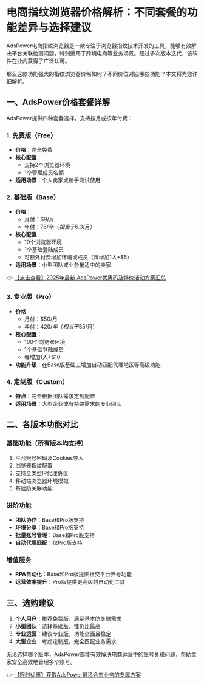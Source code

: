 # 电商指纹浏览器价格解析：不同套餐的功能差异与选择建议

AdsPower电商指纹浏览器是一款专注于浏览器指纹技术开发的工具，能够有效解决平台关联检测问题，特别适用于跨境电商等业务场景。经过多次版本迭代，该软件在业内获得了广泛认可。

那么这款功能强大的指纹浏览器价格如何？不同价位对应哪些功能？本文将为您详细解析。

## 一、AdsPower价格套餐详解

AdsPower提供四种套餐选择，支持按月或按年付费：

### 1. 免费版（Free）
- **价格**：完全免费
- **核心配置**：
  - 支持2个浏览器环境
  - 1个管理成员名额
- **适用场景**：个人卖家或新手测试使用

### 2. 基础版（Base）
- **价格**：
  - 月付：$9/月
  - 年付：$76/年（相当于$6.3/月）
- **核心配置**：
  - 10个浏览器环境
  - 1个基础登陆成员
  - 可额外付费增加环境或成员（每增加1人+$5）
- **适用场景**：小型团队或业务量适中的卖家

👉 [【点击查看】2025年最新 AdsPower优惠码及特价活动方案汇总](https://bit.ly/adspower_free)

### 3. 专业版（Pro）
- **价格**：
  - 月付：$50/月
  - 年付：$420/年（相当于$35/月）
- **核心配置**：
  - 100个浏览器环境
  - 1个基础登陆成员
  - 每增加1人+$10
- **功能升级**：在Base版基础上增加自动匹配代理地区等高级功能

### 4. 定制版（Custom）
- **特点**：完全根据团队需求定制配置
- **适用场景**：大型企业或有特殊需求的专业团队

## 二、各版本功能对比

### 基础功能（所有版本均支持）
1. 平台账号密码及Cookies导入
2. 浏览器指纹配置
3. 支持全类型IP代理协议
4. 移动端浏览器环境模拟
5. 基础防关联功能

### 进阶功能
- **团队协作**：Base和Pro版支持
- **环境分享**：Base和Pro版支持
- **批量账号管理**：Base和Pro版支持
- **自动代理匹配**：仅Pro版支持

### 增值服务
- **RPA自动化**：Base和Pro版提供社交平台养号功能
- **运营效率提升**：Pro版提供更高级的自动化工具

## 三、选购建议

1. **个人用户**：推荐免费版，满足基本防关联需求
2. **小型团队**：选择基础版，性价比最高
3. **专业运营**：建议专业版，功能全面且稳定
4. **大型企业**：考虑定制版，完全匹配业务需求

无论选择哪个版本，AdsPower都能有效解决电商运营中的账号关联问题，帮助卖家安全高效地管理多个账号。

👉 [【限时优惠】获取AdsPower最适合您业务的专属方案](https://bit.ly/adspower_free)